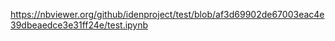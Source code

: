 https://nbviewer.org/github/idenproject/test/blob/af3d69902de67003eac4e39dbeaedce3e31ff24e/test.ipynb
